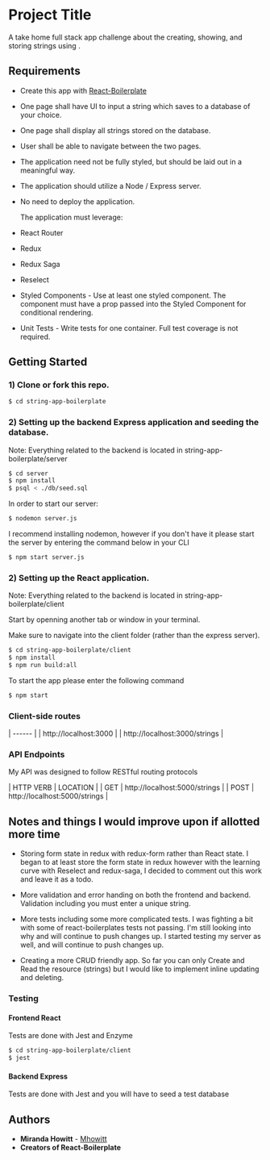 # Project Title

A take home full stack app challenge about the creating, showing, and storing strings using .

## Requirements

- Create this app with [React-Boilerplate](https://github.com/react-boilerplate/react-boilerplate)
- One page shall have UI to input a string which saves to a database of your choice.
- One page shall display all strings stored on the database.
- User shall be able to navigate between the two pages.
- The application need not be fully styled, but should be laid out in a meaningful way.
- The application should utilize a Node / Express server.
- No need to deploy the application.

  The application must leverage:

- React Router
- Redux
- Redux Saga
- Reselect
- Styled Components - Use at least one styled component. The component must have a prop passed into the Styled Component for conditional rendering.
- Unit Tests - Write tests for one container. Full test coverage is not required.

## Getting Started

### 1) Clone or fork this repo.

```sh
$ cd string-app-boilerplate
```

### 2) Setting up the backend Express application and seeding the database.

Note: Everything related to the backend is located in string-app-boilerplate/server

```sh
$ cd server
$ npm install
$ psql < ./db/seed.sql
```

In order to start our server:

```sh
$ nodemon server.js
```

I recommend installing nodemon, however if you don't have it please start the server by entering the command below in your CLI

```sh
$ npm start server.js
```

### 2) Setting up the React application.

Note: Everything related to the backend is located in string-app-boilerplate/client

Start by openning another tab or window in your terminal.

Make sure to navigate into the client folder (rather than the express server).

```sh
$ cd string-app-boilerplate/client
$ npm install
$ npm run build:all
```

To start the app please enter the following command

```sh
$ npm start
```

### Client-side routes

| ------ |
| http://localhost:3000 |
| http://localhost:3000/strings |

### API Endpoints

My API was designed to follow RESTful routing protocols

| HTTP VERB | LOCATION |
| GET | http://localhost:5000/strings |
| POST | http://localhost:5000/strings |

## Notes and things I would improve upon if allotted more time

- Storing form state in redux with redux-form rather than React state. I began to at least store the form state in redux however
  with the learning curve with Reselect and redux-saga, I decided to
  comment out this work and leave it as a todo.

- More validation and error handing on both the frontend and backend. Validation including you must enter a unique string.

- More tests including some more complicated tests. I was fighting a bit with some of react-boilerplates tests not passing. I'm still looking into why and will continue to push changes up. I started testing my server as well, and will continue to push changes up.

- Creating a more CRUD friendly app. So far you can only Create and Read the resource (strings) but I would like to implement inline updating and deleting.

### Testing

#### Frontend React

Tests are done with Jest and Enzyme

```sh
$ cd string-app-boilerplate/client
$ jest
```

#### Backend Express

Tests are done with Jest and you will have to seed a test database

## Authors

- **Miranda Howitt** - [Mhowitt](https://github.com/Mhowitt)
- **Creators of React-Boilerplate**
